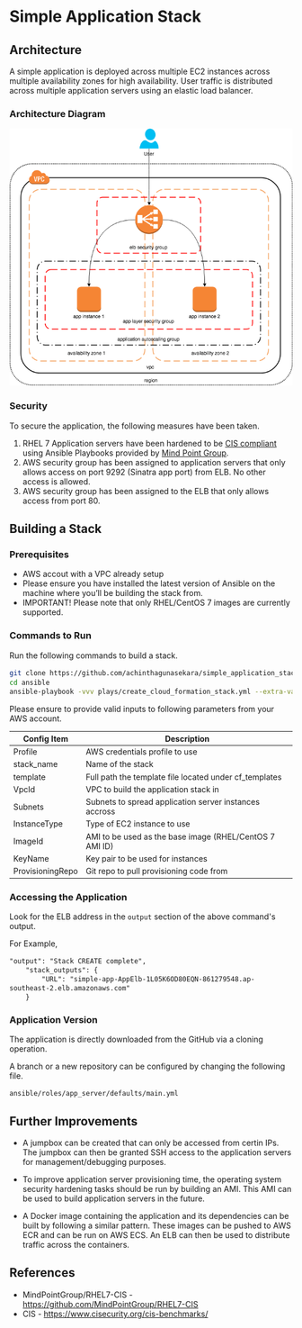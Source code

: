 # Simple Application Stack

## Architecture

A simple application is deployed across multiple EC2 instances across multiple availability zones for high availability. User traffic is distributed across multiple application servers using an elastic load balancer.

### Architecture Diagram

![Simple Application Architecture](images/simple-application.png "Simple Application Architecture")

### Security

To secure the application, the following measures have been taken.

1.	RHEL 7 Application servers have been hardened to be [CIS compliant](https://www.cisecurity.org/cis-benchmarks/) using Ansible Playbooks provided by [Mind Point Group](https://github.com/MindPointGroup/RHEL7-CIS).
2.	AWS security group has been assigned to application servers that only allows access on port 9292 (Sinatra app port) from ELB. No other access is allowed.
3.	AWS security group has been assigned to the ELB that only allows access from port 80.

## Building a Stack

### Prerequisites

* AWS accout with a VPC already setup
* Please ensure you have installed the latest version of Ansible on the machine where you’ll be building the stack from.
* IMPORTANT! Please note that only RHEL/CentOS 7 images are currently supported.

### Commands to Run

Run the following commands to build a stack.

```bash
git clone https://github.com/achinthagunasekara/simple_application_stack.git
cd ansible
ansible-playbook -vvv plays/create_cloud_formation_stack.yml --extra-vars '{"profile": "archie-sandpit", "stack_name": "archie-simpe-application-stack-1", "template": "/Git_Workspace/simple_application_stack/cf_templates/simple_application_stack.yml", "template_parameters": {"VpcId": "vpc-123456", "Subnets": "subnet-123456", "InstanceType": "t2.micro", "ImageId": "ami-67589505", "KeyName": "archie-sandpit", "ProvisioningRepo": "https://github.com/achinthagunasekara/simple_application_stack.git"}}'
```

Please ensure to provide valid inputs to following parameters from your AWS account.

| Config Item | Description |
|--------------|-------------|
| Profile | AWS credentials profile to use |
| stack_name | Name of the stack |
| template | Full path the template file located under cf_templates |
| VpcId | VPC to build the application stack in |
| Subnets | Subnets to spread application server instances accross |
| InstanceType | Type of EC2 instance to use |
| ImageId | AMI to be used as the base image (RHEL/CentOS 7 AMI ID) |
| KeyName | Key pair to be used for instances |
| ProvisioningRepo | Git repo to pull provisioning code from |

### Accessing the Application

Look for the ELB address in the `output` section of the above command's output.

For Example,

```
"output": "Stack CREATE complete",
    "stack_outputs": {
        "URL": "simple-app-AppElb-1L05K6OD80EQN-861279548.ap-southeast-2.elb.amazonaws.com"
    }
```

### Application Version

The application is directly downloaded from the GitHub via a cloning operation.

A branch or a new repository can be configured by changing the following file.

```
ansible/roles/app_server/defaults/main.yml
```

## Further Improvements

* A jumpbox can be created that can only be accessed from certin IPs. The jumpbox can then be granted SSH access to the application servers for management/debugging purposes.

* To improve application server provisioning time, the operating system security hardening tasks should be run by building an AMI. This AMI can be used to build application servers in the future.

* A Docker image containing the application and its dependencies can be built by following a similar pattern. These images can be pushed to AWS ECR and can be run on AWS ECS. An ELB can then be used to distribute traffic across the containers.

## References 

* MindPointGroup/RHEL7-CIS - https://github.com/MindPointGroup/RHEL7-CIS
* CIS - https://www.cisecurity.org/cis-benchmarks/
